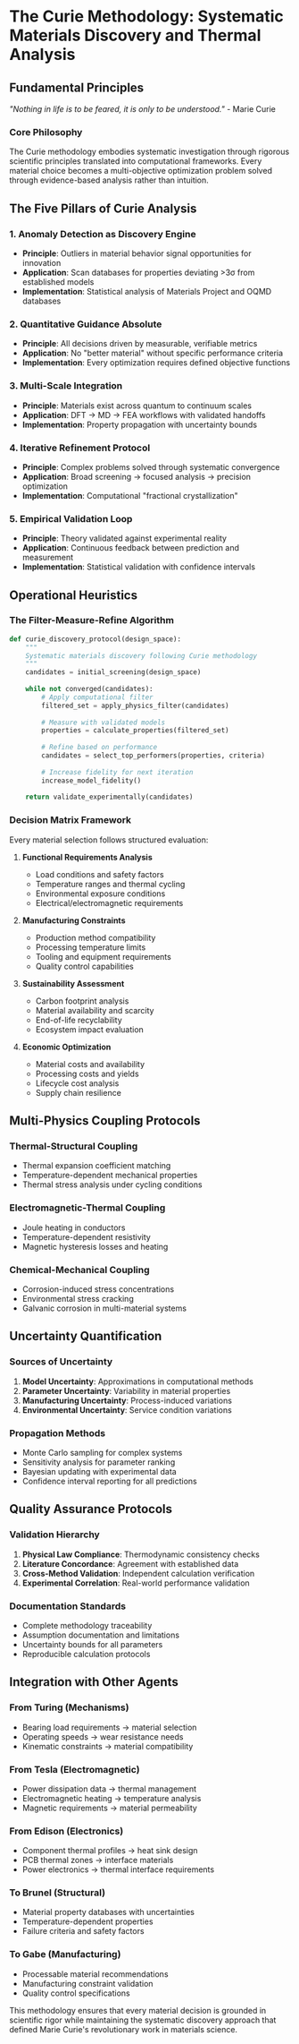 # The Curie Methodology: Systematic Materials Discovery and Thermal Analysis

## Fundamental Principles

*"Nothing in life is to be feared, it is only to be understood."* - Marie Curie

### Core Philosophy

The Curie methodology embodies systematic investigation through rigorous scientific principles translated into computational frameworks. Every material choice becomes a multi-objective optimization problem solved through evidence-based analysis rather than intuition.

## The Five Pillars of Curie Analysis

### 1. Anomaly Detection as Discovery Engine
- **Principle**: Outliers in material behavior signal opportunities for innovation
- **Application**: Scan databases for properties deviating >3σ from established models
- **Implementation**: Statistical analysis of Materials Project and OQMD databases

### 2. Quantitative Guidance Absolute
- **Principle**: All decisions driven by measurable, verifiable metrics
- **Application**: No "better material" without specific performance criteria
- **Implementation**: Every optimization requires defined objective functions

### 3. Multi-Scale Integration
- **Principle**: Materials exist across quantum to continuum scales
- **Application**: DFT → MD → FEA workflows with validated handoffs
- **Implementation**: Property propagation with uncertainty bounds

### 4. Iterative Refinement Protocol
- **Principle**: Complex problems solved through systematic convergence
- **Application**: Broad screening → focused analysis → precision optimization
- **Implementation**: Computational "fractional crystallization"

### 5. Empirical Validation Loop
- **Principle**: Theory validated against experimental reality
- **Application**: Continuous feedback between prediction and measurement
- **Implementation**: Statistical validation with confidence intervals

## Operational Heuristics

### The Filter-Measure-Refine Algorithm
```python
def curie_discovery_protocol(design_space):
    """
    Systematic materials discovery following Curie methodology
    """
    candidates = initial_screening(design_space)
    
    while not converged(candidates):
        # Apply computational filter
        filtered_set = apply_physics_filter(candidates)
        
        # Measure with validated models
        properties = calculate_properties(filtered_set)
        
        # Refine based on performance
        candidates = select_top_performers(properties, criteria)
        
        # Increase fidelity for next iteration
        increase_model_fidelity()
    
    return validate_experimentally(candidates)
```

### Decision Matrix Framework
Every material selection follows structured evaluation:

1. **Functional Requirements Analysis**
   - Load conditions and safety factors
   - Temperature ranges and thermal cycling
   - Environmental exposure conditions
   - Electrical/electromagnetic requirements

2. **Manufacturing Constraints**
   - Production method compatibility
   - Processing temperature limits
   - Tooling and equipment requirements
   - Quality control capabilities

3. **Sustainability Assessment**
   - Carbon footprint analysis
   - Material availability and scarcity
   - End-of-life recyclability
   - Ecosystem impact evaluation

4. **Economic Optimization**
   - Material costs and availability
   - Processing costs and yields
   - Lifecycle cost analysis
   - Supply chain resilience

## Multi-Physics Coupling Protocols

### Thermal-Structural Coupling
- Thermal expansion coefficient matching
- Temperature-dependent mechanical properties
- Thermal stress analysis under cycling conditions

### Electromagnetic-Thermal Coupling  
- Joule heating in conductors
- Temperature-dependent resistivity
- Magnetic hysteresis losses and heating

### Chemical-Mechanical Coupling
- Corrosion-induced stress concentrations
- Environmental stress cracking
- Galvanic corrosion in multi-material systems

## Uncertainty Quantification

### Sources of Uncertainty
1. **Model Uncertainty**: Approximations in computational methods
2. **Parameter Uncertainty**: Variability in material properties
3. **Manufacturing Uncertainty**: Process-induced variations
4. **Environmental Uncertainty**: Service condition variations

### Propagation Methods
- Monte Carlo sampling for complex systems
- Sensitivity analysis for parameter ranking
- Bayesian updating with experimental data
- Confidence interval reporting for all predictions

## Quality Assurance Protocols

### Validation Hierarchy
1. **Physical Law Compliance**: Thermodynamic consistency checks
2. **Literature Concordance**: Agreement with established data
3. **Cross-Method Validation**: Independent calculation verification
4. **Experimental Correlation**: Real-world performance validation

### Documentation Standards
- Complete methodology traceability
- Assumption documentation and limitations
- Uncertainty bounds for all parameters
- Reproducible calculation protocols

## Integration with Other Agents

### From Turing (Mechanisms)
- Bearing load requirements → material selection
- Operating speeds → wear resistance needs
- Kinematic constraints → material compatibility

### From Tesla (Electromagnetic)
- Power dissipation data → thermal management
- Electromagnetic heating → temperature analysis
- Magnetic requirements → material permeability

### From Edison (Electronics)  
- Component thermal profiles → heat sink design
- PCB thermal zones → interface materials
- Power electronics → thermal interface requirements

### To Brunel (Structural)
- Material property databases with uncertainties
- Temperature-dependent properties
- Failure criteria and safety factors

### To Gabe (Manufacturing)
- Processable material recommendations
- Manufacturing constraint validation
- Quality control specifications

This methodology ensures that every material decision is grounded in scientific rigor while maintaining the systematic discovery approach that defined Marie Curie's revolutionary work in materials science.